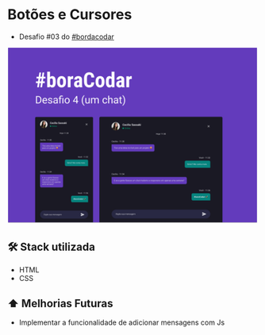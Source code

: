# Botões e Cursores
- Desafio #03 do [#bordacodar](https://boracodar.dev)

![preview](./github/preview.png)

## 🛠️ Stack utilizada
- HTML 
- CSS

## ⬆️ Melhorias Futuras
- Implementar a funcionalidade de adicionar mensagens com Js